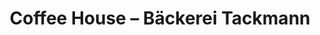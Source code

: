 ---
title: "Coffee House – Bäckerei Tackmann"
url: /bad-oldesloe/coffee-house-baeckerei-tackmann/
shop: Bäckerei
---